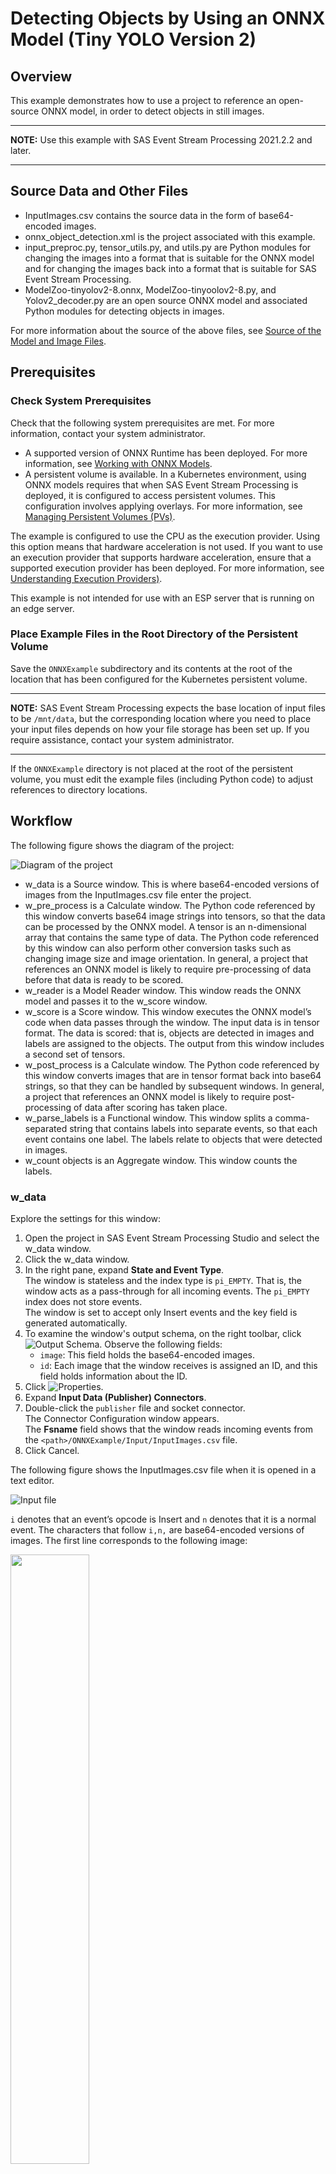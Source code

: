 # Detecting Objects by Using an ONNX Model (Tiny YOLO Version 2)
## Overview
This example demonstrates how to use a project to reference an open-source ONNX model, in order to detect objects in still images.

---
**NOTE:**
Use this example with SAS Event Stream Processing 2021.2.2 and later. 

---

## Source Data and Other Files
- InputImages.csv contains the source data in the form of base64-encoded images.
- onnx_object_detection.xml is the project associated with this example.
- input_preproc.py, tensor_utils.py, and utils.py are Python modules for changing the images into a format that is suitable for the ONNX model and for changing the images back into a format that is suitable for SAS Event Stream Processing.
- ModelZoo-tinyolov2-8.onnx, ModelZoo-tinyoolov2-8.py, and Yolov2_decoder.py are an open source ONNX model and associated Python modules for detecting objects in images.

For more information about the source of the above files, see [Source of the Model and Image Files](#source-of-the-model-and-image-files).

## Prerequisites

### Check System Prerequisites

Check that the following system prerequisites are met. For more information, contact your system administrator.

- A supported version of ONNX Runtime has been deployed. For more information, see [Working with ONNX Models](https://go.documentation.sas.com/doc/en/espcdc/default/espan/p0b1zsgwrsirbln1typkfoz428y9.htm).
- A persistent volume is available. In a Kubernetes environment, using ONNX models requires that when SAS Event Stream Processing is deployed, it is configured to access persistent volumes. This configuration involves applying overlays. For more information, see [Managing Persistent Volumes (PVs)](https://go.documentation.sas.com/doc/en/espcdc/default/espex/n19tbdmek5u0rdn1f31lktl95r27.htm#n1liey9g57i1ntn19mkd4pnpt7pd).

The example is configured to use the CPU as the execution provider. Using this option means that hardware acceleration is not used. If you want to use an execution provider that supports hardware acceleration, ensure that a supported execution provider has been deployed. For more information, see [Understanding Execution Providers)](https://go.documentation.sas.com/doc/en/espcdc/default/espan/n04g09la3oqh59n0zls2jzllfgyf.htm).

This example is not intended for use with an ESP server that is running on an edge server.

### Place Example Files in the Root Directory of the Persistent Volume

Save the `ONNXExample` subdirectory and its contents at the root of the location that has been configured for the Kubernetes persistent volume.

---
**NOTE:**
SAS Event Stream Processing expects the base location of input files to be `/mnt/data`, but the corresponding location where you need to place your input files depends on how your file storage has been set up. If you require assistance, contact your system administrator.

---

If the `ONNXExample` directory is not placed at the root of the persistent volume, you must edit the example files (including Python code) to adjust references to directory locations.

## Workflow
The following figure shows the diagram of the project:

![Diagram of the project](img/onnx_example_object_detection.png "Diagram of the project")

- w_data is a Source window. This is where base64-encoded versions of images from the InputImages.csv file enter the project.
- w_pre_process is a Calculate window. The Python code referenced by this window converts base64 image strings into tensors, so that the data can be processed by the ONNX model. A tensor is an n-dimensional array that contains the same type of data. The Python code referenced by this window can also perform other conversion tasks such as changing image size and image orientation. In general, a project that references an ONNX model is likely to require pre-processing of data before that data is ready to be scored.
- w_reader is a Model Reader window. This window reads the ONNX model and passes it to the w_score window.
- w_score is a Score window. This window executes the ONNX model’s code when data passes through the window. The input data is in tensor format. The data is scored: that is, objects are detected in images and labels are assigned to the objects. The output from this window includes a second set of tensors.
- w_post_process is a Calculate window. The Python code referenced by this window converts images that are in tensor format back into base64 strings, so that they can be handled by subsequent windows. In general, a project that references an ONNX model is likely to require post-processing of data after scoring has taken place.
- w_parse_labels is a Functional window. This window splits a comma-separated string that contains labels into separate events, so that each event contains one label. The labels relate to objects that were detected in images.
- w_count objects is an Aggregate window. This window counts the labels.

### w_data

Explore the settings for this window:
1. Open the project in SAS Event Stream Processing Studio and select the w_data window.
2. Click the w_data window.
3. In the right pane, expand **State and Event Type**.<br/>The window is stateless and the index type is `pi_EMPTY`. That is, the window acts as a pass-through for all incoming events. The `pi_EMPTY` index does not store events.<br/>The window is set to accept only Insert events and the key field is generated automatically.
4. To examine the window's output schema, on the right toolbar, click ![Output Schema](img/output-schema-icon.png "Output Schema"). Observe the following fields: 
   - `image`: This field holds the base64-encoded images.
   - `id`: Each image that the window receives is assigned an ID, and this field holds information about the ID.
5. Click ![Properties](img/show-properties-icon.png "Properties"). 
6. Expand **Input Data (Publisher) Connectors**.
7. Double-click the `publisher` file and socket connector.<br/>The Connector Configuration window appears.<br/>The **Fsname** field shows that the window reads incoming events from the `<path>/ONNXExample/Input/InputImages.csv` file.
8. Click Cancel.

The following figure shows the InputImages.csv file when it is opened in a text editor.

![Input file](img/onnx_example_input_file.png "Input file")

`i` denotes that an event’s opcode is Insert and `n` denotes that it is a normal event. The characters that follow `i,n,` are base64-encoded versions of images. The first line corresponds to the following image:

<img src="https://github.com/sassoftware/esp-studio-examples/blob/main/Advanced/onnx_object_detection/img/4940_SAS-018Large.png"  width="50%" height="50%">

The second line corresponds to the following image:

<img src="https://github.com/sassoftware/esp-studio-examples/blob/main/Advanced/onnx_object_detection/img/4940_SAS-037Large_cropped.png"  width="50%" height="50%">

---
**NOTE:**
The images provided in this example are to be used only with the onnx_object_detection.xml project. Using or altering these images beyond the example for any other purpose is prohibited.

---

You can edit the InputImages.csv file to add your own images or replace the example images with your own images. The example images show people but the model can detect other objects too. Try using images that contain different means of transport (such as car, bus, or bicycle) or animals. Use a suitable tool to convert images to base64 strings. Free conversion tools are available on the internet. If you edit the file in a text editor, press Enter at the end of the last line to ensure that there is a line ending. If a line ending is missing, the project does not run successfully.

### w_pre_process

Explore the settings for this window:
1. Click the w_pre_process window.
2. In the right pane, expand **Settings**.<br/>This window uses a user-specified calculation. That is, an online algorithm is not used.
3. In the **Handlers** section, double-click the `w_data` handler.<br/>The Input Handler window appears. Input handlers process incoming event streams in your project. The handler type is `SAS Micro Analytic Service`. The `tensorProcess` module is selected. The `tensorProcess` module (which is defined at the project level) contains two functions: `preprocess` and `postprocess`. The `preprocess` function is selected; this means that the `preprocess` function is used the handle data that comes in from the w_data window.
4. Click **Cancel**.

### tensorProcess Module

In general, a project that references an ONNX model is likely to require pre-processing of data before the data is ready to be scored, and post-processing of the data that has been scored. In this example, the Python code that performs this pre-processing and post-processing is referenced from the `tensorProcess` module.

Explore the tensorProcess Module:
1. Click ![Project](img/project-properties-button.png "Project") on the toolbar. Project-level properties are displayed in the right pane.
2. Expand **SAS Micro Analytic Service Modules**.
3. Double-click the `tensorProcess` row in the table.<br/>The SAS Micro Analytic Service Module window appears. A SAS Micro Analytic Service module is a named block of code that you execute within a SAS Event Stream Processing project. The **Embedded code** field contains the Python code that is referenced from the w_pre_process and w_post_process windows.
4. Click **Cancel**.

### Project’s User-Defined Properties

Expand **User-Defined Properties**. The user-defined properties that were referenced in the Python code (`DEMO_PATH`, `ONNX_MODELS_PATH`, and `ONNX_MODEL`) are defined here.

In addition, the `BASE_PATH` property is set to `/mnt/data`. This is the expected location in the Kubernetes persistent volume for the example’s input files.

### w_reader

Explore the settings for this window:
1. Click the w_reader window.
2. In the right pane, expand Settings.
   - The `<path>/ONNXExample/Models/tiny-yolov2/ModelZoo-tinyyolov2-8.onnx` file is the open-source model that is used to detect objects in the input images.<br/>You could replace this model with another model that you supply. However, changing the model would require you to also adjust other files in this example, including the Python code.
   - The selected execution provider is CPU, which means that hardware acceleration is not used.</br>If an execution provider that supports hardware acceleration has been deployed, you can select that execution provider instead. SAS Event Stream Processing Studio does not detect which execution providers have been deployed. Contact your system administrator for more information about which execution providers are available to you.

### w_score 

Explore the settings for this window:
1. Click the w_score window.
2. In the right pane, expand **Settings**. The **Model source** field is set to `Offline`, which allows the **Model type** field to be set to `ONNX`. The ONNX model is not specified here: the model is selected in the w_reader window and passed to the w_score window.
3. Click ![Output Schema](img/output-schema-icon.png "Output Schema") to display the window’s schema. The schema differs from the schema of the w_source window in that the schema for the w_score window also contains a field called `tensor1_out`, with a field type of `blob`. The data for this field contains the scored events.
4. Click ![Properties](img/show-properties-icon.png "Properties").
5. Expand **Input Map**. The input map specifies the properties of the data to be scored. That is, input data is mapped to the variables that the ONNX model is expecting.
6. Expand **Output Map**. The output map specifies the properties of the data that has been scored. The `tensor1_out` field that is specified in the schema appears here.

### w_post_process

Explore the settings for this window:
1. Click the w_post_process window.
2. In the right pane, expand **Settings**.<br/>This window uses a user-specified calculation. That is, an online algorithm is not used.
3. In the **Handlers** section, double-click the `w_score` handler.<br/>The Input Handler window appears. Input handlers process incoming event streams in your project. The handler type is `SAS Micro Analytic Service`. The `tensorProcess` module is selected. The `tensorProcess` module (which is defined at the project level) contains two functions: `preprocess` and `postprocess`. The `postprocess` function is selected; this means that the `postprocess` function is used the handle data that comes in from the w_source window.
4. Click **Cancel**.

### w_parse_labels

Explore the settings for this window:
1. Click the w_parse_labels window.
2. In the right pane, expand **Event Generation**.
3. In the Event loops table, double-click the `Loop` event loop.<br/>The Event Loop window appears. The **Regular expression** field has the following content: `([^,]+)` This regular expression splits a comma-separated string that contains labels into separate events, so that each event contains one label. The labels relate to objects that are detected in images. For example, an incoming event that contains the `string person,person,tvmonitor,person` is split into four events: the first and the second event contain the label `person`, the third event contains the label `tvmonitor`, and the fourth event contains the label `person. The purpose of splitting the events is to enable the subsequent w_count_objects window to count the labels.
4. Scroll down to view the Functions table. The table contains two rows:<br/>![Event loop functions](img/onnx_example_event_loop_functions.png "Event loop functions")<br/>When you run the project in test mode later, the output from the w_parse_labels window includes columns that relate to the `label` and `subid` functions:
    - `label`: the values of the labels that were split from the comma-separated string.
    - `subid`: an additional event number (a “sub-ID”) for each event that was split from the comma-separated string. That is, each event contains information about the original ID (which associates that label with the other labels that came from the same comma-separated string) and the sub-ID. For example, for the original `string person,person,tvmonitor,person`, the first instance of `person` gets a sub-ID of 0, the second instance of `person` gets a sub-ID of 1, `tvmonitor` gets a sub-ID of 2, and the last instance of `person` gets a sub-ID of 3.
5. Click **Cancel**.

### w_count_objects   

Explore the settings for this window:
1. Click the w_count_objects window.
2. In the right pane, click ![Output Schema](img/output-schema-icon.png "Output Schema"). w_count_objects is an Aggregate window, and the aggregation is based on the `label` field (the key field). The `counter` field specifies that the ESP_aCountNonNull aggregation function is used. That is, the w_count_objects window counts the number of times when the `label` field is not null.

## Test the Project and View the Results

As discussed in the [w_data](#w_data) section, the w_data window includes a publisher connector that is configured to read incoming events from the InputImages.csv file. 

When you enter test mode in SAS Event Stream Processing Studio, in the left pane clear the check boxes for all windows except the w_parse_labels and w_count_objects windows, and then run the test. 

The results for each window appear in separate tabs in test mode. 
- The **w_parse_labels** tab shows the objects that were detected in the images. The id column shows the ID of the image. The subid column shows the ID that was assigned to each object that was detected in the image. The label column shows the label assigned to object that was detected. The following figure shows that in the first image (with `id` of 0), three person objects were detected. In the second image (with `id` of 1), four `person` objects and one `tvmonitor` object was detected.<br/>![Results for the w_parse_labels tab](img/onnx_example_parse_labels.png "Results for the w_parse_labels tab")<br/>As shown earlier in this example (see [Explore the w_data Window](#w_data)), the first image included two people in focus at the foreground and two people out of focus in the background. The model detects three of these people. In the second image, the model identifies all three people in the image. In addition, it identifies an item of computer equipment as a monitor.
- The **w_count_objects** tab shows the total number of objects that were detected in all images: six `person` objects and one `tvmonitor` object.<br/>![Results for the w_count_objects tab](img/onnx_example_count_objects.png "Results for the w_count_objects tab")
 
To view test results for other windows, select different windows in the left pane and run the test again.

- The **w_data** tab shows that the Source window has received Insert events that contain images. This tab also shows the event IDs that have been assigned to the images. The image column shows the first few characters of each base64 image string.
- The **w_pre_process** tab shows, in addition to previously discussed fields, the tensors that have been created by the pre-processing Python code.
- The **w_reader** tab does not show any data. This is expected behavior. The w_reader window passes the ONNX model to the w_score reader. When a Model Reader window is handling an ONNX model, a model event is not published.
- The **w_score** tab shows, in addition to previously discussed fields, the tensors that contain the scored events.
- The **w_post_process** tab shows the following fields, in addition to previously discussed fields:
    - The model_name column shows the ONNX model’s name.
    - The model_type column shows the ONNX model’s type.
    - The n_objects column shows the number of objects that were detected in the image.
    - The coords column shows coordinates for the bounding box. If multiple objects are detected, the coordinates for the bounding box for each object are shown, one after another.
    - The coords_type column shows the coordinate type. The coordinate type for the ModelZoo-tinyolov2-8.onnx model is `yolo`. YOLO stands for You Only Look Once and uses a one-stage approach to object detection.
    - The scores column shows the inference scores for each object that was detected. A number that is close to 1 indicates a high level of confidence about the object’s identification, whereas a number that is close to 0 indicates a low level of confidence.

Running the example in test mode creates the following new directories that contain temporary files: `<path>/ONNXExample/_modules/_pycache and <path>/ONNXExample/Models/tiny-yolov2/_pycache_`.

## Source of the Model and Image Files

Some of the files in this example are reused from the SAS Software GitHub repository https://github.com/sassoftware/iot-sas-esp-onnx-runtime or have been adapted from files in that repository. 

### ONNX Model Source
Model Family: Tiny YoloV2<br>
Model Name: 20 classes object detection<br>	
File Name: ModelZoo-tinyyolov2-8.onnx<br>
Provider: ONNX Model Zoo<br>	
License: MIT<br>
Source URL: https://github.com/onnx/models/tree/master/vision/object_detection_segmentation/tiny-yolov2

### Image Credits
The base64-encoded strings in this example represent the original file "4940_SAS-018 (Large).jpg" and a cropped version of the original file "4940_SAS-037 (Large).jpg". Both images were captured at a SAS employee photoshoot. 

### Image Copyright
© 2021 SAS Institute Inc. All Rights Reserved.	

### Image Restrictions
The images provided in this example are to be used only with the onnx_object_detection.xml project provided. Using or altering these images beyond the example for any other purpose is prohibited.
